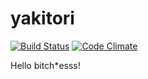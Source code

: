 # yakitori

[![Build Status](https://travis-ci.org/rjiuk3566/yakitori.svg?branch=master)](https://travis-ci.org/rjiuk3566/yakitori)
[![Code Climate](https://codeclimate.com/github/rjiuk3566/yakitori/badges/gpa.svg)](https://codeclimate.com/github/rjiuk3566/yakitori)

Hello bitch*esss!
